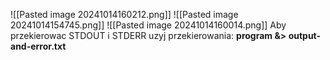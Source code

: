 ![[Pasted image 20241014160212.png]]
![[Pasted image 20241014154745.png]]
![[Pasted image 20241014160014.png]]
Aby przekierowac STDOUT i STDERR uzyj przekierowania:
**program &> output-and-error.txt**

